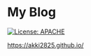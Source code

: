 # My Blog

[![License: APACHE](https://img.shields.io/badge/License-APACHE-lightgrey.svg)](https://github.com/akki2825/akki2825.github.io/blob/master/LICENSE)

https://akki2825.github.io/
